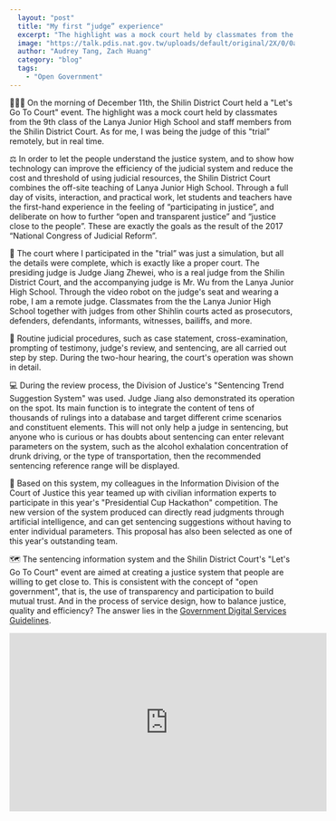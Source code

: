 ```yaml
---
  layout: "post"
  title: "My first “judge” experience"
  excerpt: "The highlight was a mock court held by classmates from the 9th class of the Lanya Junior High School and staff members from the Shilin District Court."
  image: "https://talk.pdis.nat.gov.tw/uploads/default/original/2X/0/0a7b70bfdaf3a3ad2ee76bf8d676d5d49cf67723.jpeg"
  author: "Audrey Tang, Zach Huang"
  category: "blog"
  tags: 
    - "Open Government"
---
```


👩🏻‍⚖️ On the morning of December 11th, the Shilin District Court held a "Let's Go To Court" event. The highlight was a mock court held by classmates from the 9th class of the Lanya Junior High School and staff members from the Shilin District Court. As for me, I was being the judge of this "trial” remotely, but in real time. 

⚖️ In order to let the people understand the justice system, and to show how technology can improve the efficiency of the judicial system and reduce the cost and threshold of using judicial resources, the Shilin District Court combines the off-site teaching of Lanya Junior High School. Through a full day of visits, interaction, and practical work, let students and teachers have the first-hand experience in the feeling of “participating in justice”, and deliberate on how to further “open and transparent justice” and “justice close to the people”. These are exactly the goals as the result of the 2017 “National Congress of Judicial Reform”.

🏫 The court where I participated in the "trial” was just a simulation, but all the details were complete, which is exactly like a proper court. The presiding judge is Judge Jiang Zhewei, who is a real judge from the Shilin District Court, and the accompanying judge is Mr. Wu from the Lanya Junior High School. Through the video robot on the judge's seat and wearing a robe, I am a remote judge. Classmates from the the Lanya Junior High School together with judges from other Shihlin courts acted as prosecutors, defenders, defendants, informants, witnesses, bailiffs, and more.

💬 Routine judicial procedures, such as case statement, cross-examination, prompting of testimony, judge's review, and sentencing, are all carried out step by step. During the two-hour hearing, the court's operation was shown in detail.
 
💻 During the review process, the Division of Justice's "Sentencing Trend Suggestion System" was used. Judge Jiang also demonstrated its operation on the spot. Its main function is to integrate the content of tens of thousands of rulings into a database and target different crime scenarios and constituent elements. This will not only help a judge in sentencing, but anyone who is curious or has doubts about sentencing can enter relevant parameters on the system, such as the alcohol exhalation concentration of drunk driving, or the type of transportation, then the recommended sentencing reference range will be displayed.

💁 Based on this system, my colleagues in the Information Division of the Court of Justice this year teamed up with civilian information experts to participate in this year's "Presidential Cup Hackathon" competition. The new version of the system produced can directly read judgments through artificial intelligence, and can get sentencing suggestions without having to enter individual parameters. This proposal has also been selected as one of this year's outstanding team.

🗺️ The sentencing information system and the Shilin District Court's "Let's Go To Court" event are aimed at creating a justice system that people are willing to get close to. This is consistent with the concept of "open government", that is, the use of transparency and participation to build mutual trust. And in the process of service design, how to balance justice, quality and efficiency? The answer lies in the [Government Digital Services Guidelines](https://www.ndc.gov.tw/en/Content_List.aspx?n=E35FD251AA134CA4).

<iframe width="560" height="315" src="https://www.youtube.com/embed/9mE5IdjdSPQ" frameborder="0" allowfullscreen></iframe>
